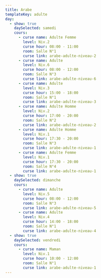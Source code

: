 ```yaml
---
title: Arabe
templateKey: adulte
day:
  - show: true
    daySelected: samedi
    cours:
      - curse name: Adulte Femme
        level: Niv.2
        curse hour: 08:00 - 11:00
        room: Salle N°1
        curse link: arabe-adulte-niveau-2
      - curse name: Adulte
        level: Niv.6
        curse hour: 08:00 - 12:00
        room: Salle N°3
        curse link: arabe-adulte-niveau-6
      - curse name: Adulte
        level: Niv.3
        curse hour: 15:00 - 18:00
        room: Salle N°1
        curse link: arabe-adulte-niveau-3
      - curse name: Adulte Homme
        level: Niv.2
        curse hour: 17:00 - 20:00
        room: Salle N°2
        curse link: arabe-adulte-niveau-2
      - curse name: Adulte Homme
        level: Niv.1
        curse hour: 17:30 - 20:00
        room: Salle N°3
        curse link: arabe-adulte-niveau-1
      - curse name: Adulte Femme
        level: Niv.1
        curse hour: 17:30 - 20:00
        room: Salle N°4
        curse link: arabe-adulte-niveau-1
  - show: true
    daySelected: dimanche
    cours:
      - curse name: Adulte
        level: Niv.5
        curse hour: 08:00 - 12:00
        room: Salle N°3
        curse link: arabe-adulte-niveau-5
      - curse name: Adulte
        level: Niv.4
        curse hour: 14:00 - 18:00
        room: Salle N°1
        curse link: arabe-adulte-niveau-4
  - show: true
    daySelected: vendredi
    cours:
      - curse name: Maman
        level: Niv.1
        curse hour: 10:00 - 12:00
        room: Salle N°1
        curse link: arabe-adulte-niveau-1
---
```

